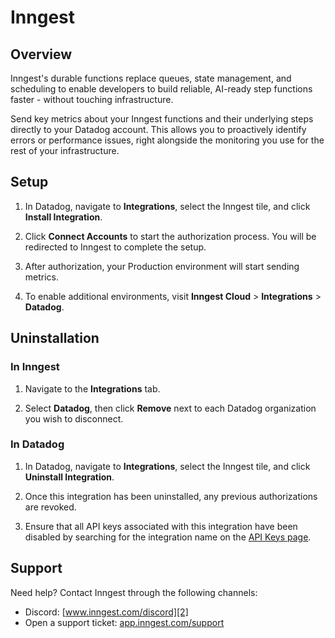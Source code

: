 # Inngest

## Overview

Inngest's durable functions replace queues, state management, and scheduling to enable developers to build reliable, AI-ready step functions faster - without touching infrastructure.

Send key metrics about your Inngest functions and their underlying steps directly to your Datadog account. This allows you to proactively identify errors or performance issues, right alongside the monitoring you use for the rest of your infrastructure.

## Setup

1. In Datadog, navigate to **Integrations**, select the Inngest tile, and click **Install Integration**.

2. Click **Connect Accounts** to start the authorization process. You will be redirected to Inngest to complete the setup.

3. After authorization, your Production environment will start sending metrics.

4. To enable additional environments, visit **Inngest Cloud** > **Integrations** > **Datadog**.


## Uninstallation

### In Inngest

1. Navigate to the **Integrations** tab.

2. Select **Datadog**, then click **Remove** next to each Datadog organization you wish to disconnect.

### In Datadog

1. In Datadog, navigate to **Integrations**, select the Inngest tile, and click **Uninstall Integration**.

2. Once this integration has been uninstalled, any previous authorizations are revoked.

3. Ensure that all API keys associated with this integration have been disabled by searching for the integration name on the [API Keys page][1].


## Support

Need help? Contact Inngest through the following channels:

- Discord: [www.inngest.com/discord][2]
- Open a support ticket: [app.inngest.com/support][3]


[1]: /organization-settings/api-keys?filter=Inngest
[2]: https://www.inngest.com/discord
[3]: https://app.inngest.com/support